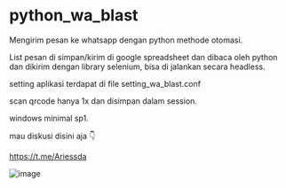 # python_wa_blast
Mengirim pesan ke whatsapp dengan python methode otomasi.

List pesan di simpan/kirim di google spreadsheet dan dibaca oleh python dan dikirim dengan library selenium, bisa di jalankan secara headless.

setting aplikasi terdapat di file setting_wa_blast.conf

scan qrcode hanya 1x dan disimpan dalam session.

windows minimal sp1.

mau diskusi disini aja 👇

https://t.me/Ariessda

![image](https://user-images.githubusercontent.com/99067179/181095061-1a9eacd4-53ae-4aea-912d-ee128cc6a180.png)

